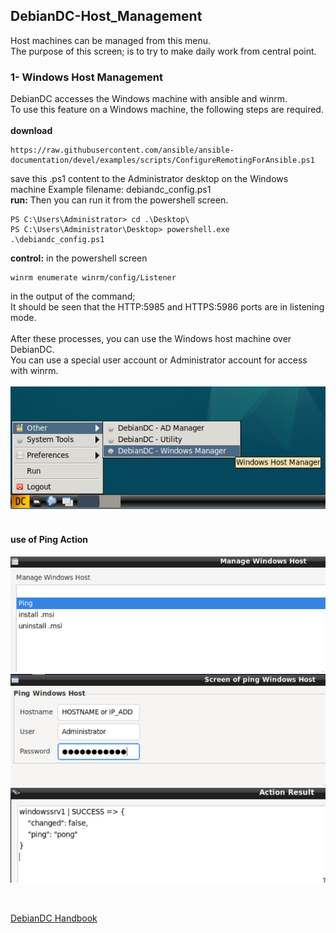 ## DebianDC-Host_Management
Host machines can be managed from this menu.<br>
The purpose of this screen; is to try to make daily work from central point.

### 1- Windows Host Management
DebianDC accesses the Windows machine with ansible and winrm.<br>
To use this feature on a Windows machine, the following steps are required.<br>
<br>
**download** <br>
```
https://raw.githubusercontent.com/ansible/ansible-documentation/devel/examples/scripts/ConfigureRemotingForAnsible.ps1
```

save this .ps1 content to the Administrator desktop on the Windows machine
Example filename: debiandc_config.ps1<br>
**run:** Then you can run it from the powershell screen.
```
PS C:\Users\Administrator> cd .\Desktop\
PS C:\Users\Administrator\Desktop> powershell.exe .\debiandc_config.ps1
```
**control:** in the powershell screen
```
winrm enumerate winrm/config/Listener
```
in the output of the command;<br>
It should be seen that the HTTP:5985 and HTTPS:5986 ports are in listening mode.<br>
<br>
After these processes, you can use the Windows host machine over DebianDC.<br>
You can use a special user account or Administrator account for access with winrm.
<br>
<br>
![alt text](screenshots/StartMenu_WindowsManager.png "DebianDC StartMenu Windows Manager")
<br>
<br>
#### use of Ping Action
![alt text](screenshots/handbook/manage_windows_host-2_ping.png "DebianDC Manage Windows Host ping action")
![alt text](screenshots/handbook/manage_windows_host-3_ping.png "DebianDC Manage Windows Host access for ping action")
![alt text](screenshots/handbook/manage_windows_host-4_ping_result.png "DebianDC Manage Windows Host result of ping action")

<br>

[DebianDC Handbook](https://github.com/eesmer/DebianDC/blob/master/DebianDC-Handbook.md)
